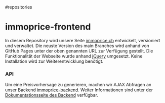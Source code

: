 #repositories 
# immoprice-frontend
In diesem Repository wird unsere Seite [immoprice.ch](https://immoprice.ch) entwickelt, versioniert und verwaltet. Die neuste Version des main Branches wird anhand von GitHub Pages unter der oben genannten URL zur Verfügung gestellt. Die Funktionalität der Webseite wurde anhand [jQuery](https://jquery.com) umgesetzt. Keine Installation wird zur Weiterentwicklung benötigt.
### API
Um eine Preisvorhersage zu generieren, machen wir AJAX Abfragen an unser Backend [immoprice-backend](https://github.com/Immobilienrechner-Challenge/immoprice-backend).  Weiter Informationen sind unter der [Dokumentationsseite des Backend](https://github.com/Immobilienrechner-Challenge/docs/blob/main/Repositories/immoprice-backend/Dokumentation.md) verfügbar.
